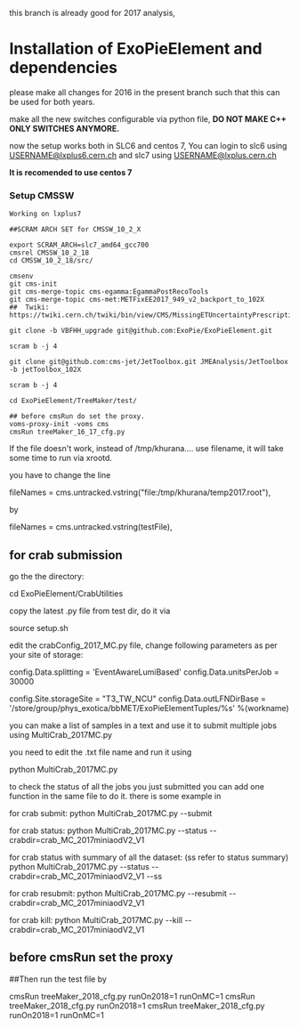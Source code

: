 this branch is already good for 2017 analysis, 



# Installation of ExoPieElement and dependencies
 please make all changes for 2016 in the present branch such that this can be used for both years. 

 make all the new switches configurable via python file, **DO NOT MAKE C++ ONLY SWITCHES ANYMORE.**

now the setup works both in SLC6 and centos 7, You can login to slc6 using USERNAME@lxplus6.cern.ch   and slc7 using USERNAME@lxplus.cern.ch

**It is recomended to use centos 7**

### Setup CMSSW
```
Working on lxplus7

##SCRAM ARCH SET for CMSSW_10_2_X

export SCRAM_ARCH=slc7_amd64_gcc700
cmsrel CMSSW_10_2_18
cd CMSSW_10_2_18/src/

cmsenv
git cms-init
git cms-merge-topic cms-egamma:EgammaPostRecoTools
git cms-merge-topic cms-met:METFixEE2017_949_v2_backport_to_102X  
##  Twiki: https://twiki.cern.ch/twiki/bin/view/CMS/MissingETUncertaintyPrescription

git clone -b VBFHH_upgrade git@github.com:ExoPie/ExoPieElement.git

scram b -j 4

git clone git@github.com:cms-jet/JetToolbox.git JMEAnalysis/JetToolbox -b jetToolbox_102X

scram b -j 4

cd ExoPieElement/TreeMaker/test/

## before cmsRun do set the proxy. 
voms-proxy-init -voms cms 
cmsRun treeMaker_16_17_cfg.py
```
If the file doesn't work, instead of /tmp/khurana.... use filename, it will take some time to run via xrootd. 

you have to change the line 

fileNames = cms.untracked.vstring("file:/tmp/khurana/temp2017.root"),

by

fileNames = cms.untracked.vstring(testFile),


## for crab submission 

go the the directory: 

cd ExoPieElement/CrabUtilities

copy the latest .py file from test dir, do it via

source setup.sh


edit the crabConfig_2017_MC.py file, change following parameters as per your site of storage: 

config.Data.splitting = 'EventAwareLumiBased'
config.Data.unitsPerJob = 30000

config.Site.storageSite = "T3_TW_NCU"
config.Data.outLFNDirBase = '/store/group/phys_exotica/bbMET/ExoPieElementTuples/%s' %(workname)

you can make a list of samples in a text and use it to submit multiple jobs using MultiCrab_2017MC.py

you need to edit the .txt file name and run it using 

python MultiCrab_2017MC.py

 to check the status of all the jobs you just submitted you can add one function in the same file to do it. there is some example in 




for crab submit: 
python MultiCrab_2017MC.py --submit 

for crab status: 
python MultiCrab_2017MC.py --status --crabdir=crab_MC_2017miniaodV2_V1

for crab status with summary of all the dataset:  (ss refer to status summary)
python MultiCrab_2017MC.py --status --crabdir=crab_MC_2017miniaodV2_V1 --ss 

for crab resubmit: 
python MultiCrab_2017MC.py --resubmit --crabdir=crab_MC_2017miniaodV2_V1

for crab kill: 
python MultiCrab_2017MC.py --kill --crabdir=crab_MC_2017miniaodV2_V1



## before cmsRun set the proxy

##Then run the test file by

cmsRun treeMaker_2018_cfg.py  runOn2018=1 runOnMC=1
cmsRun treeMaker_2018_cfg.py  runOn2018=1 
cmsRun treeMaker_2018_cfg.py  runOn2018=1 runOnMC=1
